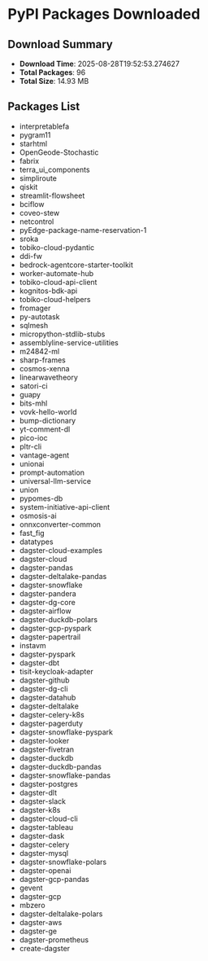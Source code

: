 # PyPI Packages Downloaded

## Download Summary
- **Download Time**: 2025-08-28T19:52:53.274627
- **Total Packages**: 96
- **Total Size**: 14.93 MB

## Packages List
- interpretablefa
- pygram11
- starhtml
- OpenGeode-Stochastic
- fabrix
- terra_ui_components
- simpliroute
- qiskit
- streamlit-flowsheet
- bciflow
- coveo-stew
- netcontrol
- pyEdge-package-name-reservation-1
- sroka
- tobiko-cloud-pydantic
- ddi-fw
- bedrock-agentcore-starter-toolkit
- worker-automate-hub
- tobiko-cloud-api-client
- kognitos-bdk-api
- tobiko-cloud-helpers
- fromager
- py-autotask
- sqlmesh
- micropython-stdlib-stubs
- assemblyline-service-utilities
- m24842-ml
- sharp-frames
- cosmos-xenna
- linearwavetheory
- satori-ci
- guapy
- bits-mhl
- vovk-hello-world
- bump-dictionary
- yt-comment-dl
- pico-ioc
- pltr-cli
- vantage-agent
- unionai
- prompt-automation
- universal-llm-service
- union
- pypomes-db
- system-initiative-api-client
- osmosis-ai
- onnxconverter-common
- fast_fig
- datatypes
- dagster-cloud-examples
- dagster-cloud
- dagster-pandas
- dagster-deltalake-pandas
- dagster-snowflake
- dagster-pandera
- dagster-dg-core
- dagster-airflow
- dagster-duckdb-polars
- dagster-gcp-pyspark
- dagster-papertrail
- instavm
- dagster-pyspark
- dagster-dbt
- tisit-keycloak-adapter
- dagster-github
- dagster-dg-cli
- dagster-datahub
- dagster-deltalake
- dagster-celery-k8s
- dagster-pagerduty
- dagster-snowflake-pyspark
- dagster-looker
- dagster-fivetran
- dagster-duckdb
- dagster-duckdb-pandas
- dagster-snowflake-pandas
- dagster-postgres
- dagster-dlt
- dagster-slack
- dagster-k8s
- dagster-cloud-cli
- dagster-tableau
- dagster-dask
- dagster-celery
- dagster-mysql
- dagster-snowflake-polars
- dagster-openai
- dagster-gcp-pandas
- gevent
- dagster-gcp
- mbzero
- dagster-deltalake-polars
- dagster-aws
- dagster-ge
- dagster-prometheus
- create-dagster
